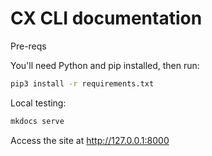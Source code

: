 CX CLI documentation
=====================

Pre-reqs

You'll need Python and pip installed, then run:

```bash
pip3 install -r requirements.txt
```

Local testing:

```bash
mkdocs serve
```

Access the site at http://127.0.0.1:8000
